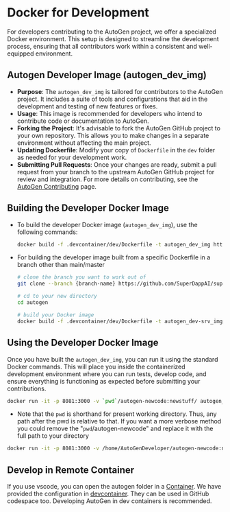 # Docker for Development

For developers contributing to the AutoGen project, we offer a specialized Docker environment. This setup is designed to streamline the development process, ensuring that all contributors work within a consistent and well-equipped environment.

## Autogen Developer Image (autogen_dev_img)

- **Purpose**: The `autogen_dev_img` is tailored for contributors to the AutoGen project. It includes a suite of tools and configurations that aid in the development and testing of new features or fixes.
- **Usage**: This image is recommended for developers who intend to contribute code or documentation to AutoGen.
- **Forking the Project**: It's advisable to fork the AutoGen GitHub project to your own repository. This allows you to make changes in a separate environment without affecting the main project.
- **Updating Dockerfile**: Modify your copy of `Dockerfile` in the `dev` folder as needed for your development work.
- **Submitting Pull Requests**: Once your changes are ready, submit a pull request from your branch to the upstream AutoGen GitHub project for review and integration. For more details on contributing, see the [AutoGen Contributing](https://microsoft.github.io/autogen/docs/Contribute) page.

## Building the Developer Docker Image

- To build the developer Docker image (`autogen_dev_img`), use the following commands:

  ```bash
  docker build -f .devcontainer/dev/Dockerfile -t autogen_dev_img https://github.com/SuperDappAI/superdappstudio.git#main
  ```

- For building the developer image built from a specific Dockerfile in a branch other than main/master

  ```bash
  # clone the branch you want to work out of
  git clone --branch {branch-name} https://github.com/SuperDappAI/superdappstudio.git

  # cd to your new directory
  cd autogen

  # build your Docker image
  docker build -f .devcontainer/dev/Dockerfile -t autogen_dev-srv_img .
  ```

## Using the Developer Docker Image

Once you have built the `autogen_dev_img`, you can run it using the standard Docker commands. This will place you inside the containerized development environment where you can run tests, develop code, and ensure everything is functioning as expected before submitting your contributions.

```bash
docker run -it -p 8081:3000 -v `pwd`/autogen-newcode:newstuff/ autogen_dev_img bash
```

- Note that the `pwd` is shorthand for present working directory. Thus, any path after the pwd is relative to that. If you want a more verbose method you could remove the "`pwd`/autogen-newcode" and replace it with the full path to your directory

```bash
docker run -it -p 8081:3000 -v /home/AutoGenDeveloper/autogen-newcode:newstuff/ autogen_dev_img bash
```

## Develop in Remote Container

If you use vscode, you can open the autogen folder in a [Container](https://code.visualstudio.com/docs/remote/containers).
We have provided the configuration in [devcontainer](https://github.com/SuperDappAI/superdappstudio/blob/0.2/.devcontainer). They can be used in GitHub codespace too. Developing AutoGen in dev containers is recommended.

